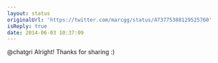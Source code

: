 ```yaml
---
layout: status
originalUrl: 'https://twitter.com/marcgg/status/473775388129525760'
isReply: true
date: 2014-06-03 10:37:09
---
```


@chatgri Alright! Thanks for sharing :)
